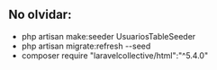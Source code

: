 ## No olvidar:

* php artisan make:seeder UsuariosTableSeeder
* php artisan migrate:refresh --seed
* composer require "laravelcollective/html":"^5.4.0"